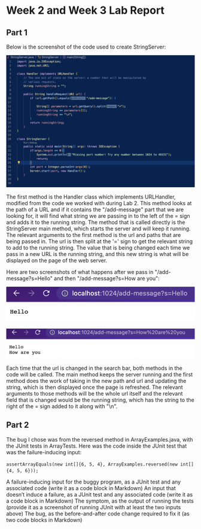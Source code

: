 # Week 2 and Week 3 Lab Report

## Part 1

Below is the screenshot of the code used to create StringServer:

![Image](https://raw.githubusercontent.com/sahananar/cse15l-lab-reports/main/Screen%20Shot%202023-01-30%20at%207.37.12%20PM.png)

The first method is the Handler class which implements URLHandler, modified from the code we worked with during Lab 2. This method looks at the path of a URL and if it contains the "/add-message" part that we are looking for, it will find what string we are passing in to the left of the = sign and adds it to the running string. The method that is called directly is the StringServer main method, which starts the server and will keep it running. The relevant arguments to the first method is the url and paths that are being passed in. The url is then split at the '=' sign to get the relevant string to add to the running string. The value that is being changed each time we pass in a new URL is the running string, and this new string is what will be displayed on the page of the web server. 

Here are two screenshots of what happens after we pass in "/add-message?s=Hello" and then "/add-message?s=How are you":

![Image](https://raw.githubusercontent.com/sahananar/cse15l-lab-reports/main/Screen%20Shot%202023-01-30%20at%207.38.23%20PM.png)

![Image](https://raw.githubusercontent.com/sahananar/cse15l-lab-reports/main/Screen%20Shot%202023-01-30%20at%207.38.37%20PM.png)

Each time that the url is changed in the search bar, both methods in the code will be called. The main method keeps the server running and the first method does the work of taking in the new path and url and updating the string, which is then displayed once the page is refreshed. The relevant arguments to those methods will be the whole url itself and the relevant field that is changed would be the running string, which has the string to the right of the = sign added to it along with "\n". 

## Part 2

The bug I chose was from the reversed method in ArrayExamples.java, with the JUnit tests in ArrayTests. Here was the code inside the JUnit test that was the failure-inducing input:

`assertArrayEquals(new int[]{6, 5, 4}, ArrayExamples.reversed(new int[]{4, 5, 6}));`

A failure-inducing input for the buggy program, as a JUnit test and any associated code (write it as a code block in Markdown)
An input that doesn’t induce a failure, as a JUnit test and any associated code (write it as a code block in Markdown)
The symptom, as the output of running the tests (provide it as a screenshot of running JUnit with at least the two inputs above)
The bug, as the before-and-after code change required to fix it (as two code blocks in Markdown)
